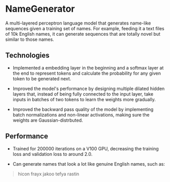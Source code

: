# NameGenerator

A multi-layered perceptron language model that generates name-like sequences given a training set of names. For example, feeding it a text files of 10k English names, it can generate sequences that are totally novel but similar to those names.

## Technologies

- Implemented a embedding layer in the beginning and a softmax layer at the end to represent tokens and calculate the probability for any given token to be generated next. 

- Improved the model's performance by designing multiple dilated hidden layers that, instead of being fully connected to the input layer, take inputs in batches of two tokens to learn the weights more gradually.

- Improved the backward pass quality of the model by implementing batch normalizations and non-linear activations, making sure the weights are Gaussian-distrbuted.

## Performance

- Trained for 200000 iterations on a V100 GPU, decreasing the training loss and validation loss to around 2.0.

- Can generate names that look a lot like genuine English names, such as:

> hicon
> frayx
> jakoo
> tefya
> rastin
